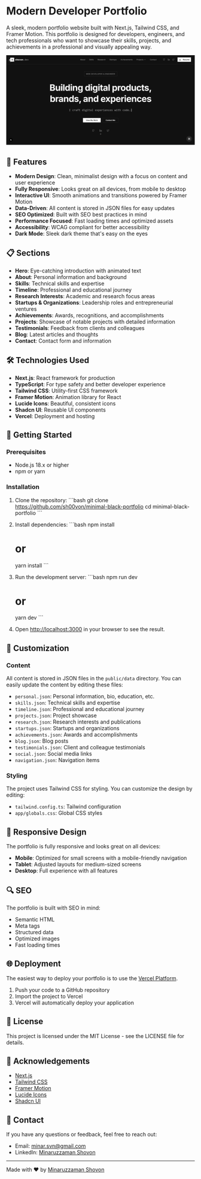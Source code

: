 # Modern Developer Portfolio

A sleek, modern portfolio website built with Next.js, Tailwind CSS, and Framer Motion. This portfolio is designed for developers, engineers, and tech professionals who want to showcase their skills, projects, and achievements in a professional and visually appealing way.

![Portfolio Preview](preview.png)

## 🌟 Features

- **Modern Design**: Clean, minimalist design with a focus on content and user experience
- **Fully Responsive**: Looks great on all devices, from mobile to desktop
- **Interactive UI**: Smooth animations and transitions powered by Framer Motion
- **Data-Driven**: All content is stored in JSON files for easy updates
- **SEO Optimized**: Built with SEO best practices in mind
- **Performance Focused**: Fast loading times and optimized assets
- **Accessibility**: WCAG compliant for better accessibility
- **Dark Mode**: Sleek dark theme that's easy on the eyes

## 📋 Sections

- **Hero**: Eye-catching introduction with animated text
- **About**: Personal information and background
- **Skills**: Technical skills and expertise
- **Timeline**: Professional and educational journey
- **Research Interests**: Academic and research focus areas
- **Startups & Organizations**: Leadership roles and entrepreneurial ventures
- **Achievements**: Awards, recognitions, and accomplishments
- **Projects**: Showcase of notable projects with detailed information
- **Testimonials**: Feedback from clients and colleagues
- **Blog**: Latest articles and thoughts
- **Contact**: Contact form and information

## 🛠️ Technologies Used

- **Next.js**: React framework for production
- **TypeScript**: For type safety and better developer experience
- **Tailwind CSS**: Utility-first CSS framework
- **Framer Motion**: Animation library for React
- **Lucide Icons**: Beautiful, consistent icons
- **Shadcn UI**: Reusable UI components
- **Vercel**: Deployment and hosting

## 🚀 Getting Started

### Prerequisites

- Node.js 18.x or higher
- npm or yarn

### Installation

1. Clone the repository:
   \`\`\`bash
   git clone https://github.com/sh00von/minimal-black-portfolio
   cd minimal-black-portfolio
   \`\`\`

2. Install dependencies:
   \`\`\`bash
   npm install
   # or
   yarn install
   \`\`\`

3. Run the development server:
   \`\`\`bash
   npm run dev
   # or
   yarn dev
   \`\`\`

4. Open [http://localhost:3000](http://localhost:3000) in your browser to see the result.

## 📝 Customization

### Content

All content is stored in JSON files in the `public/data` directory. You can easily update the content by editing these files:

- `personal.json`: Personal information, bio, education, etc.
- `skills.json`: Technical skills and expertise
- `timeline.json`: Professional and educational journey
- `projects.json`: Project showcase
- `research.json`: Research interests and publications
- `startups.json`: Startups and organizations
- `achievements.json`: Awards and accomplishments
- `blog.json`: Blog posts
- `testimonials.json`: Client and colleague testimonials
- `social.json`: Social media links
- `navigation.json`: Navigation items

### Styling

The project uses Tailwind CSS for styling. You can customize the design by editing:

- `tailwind.config.ts`: Tailwind configuration
- `app/globals.css`: Global CSS styles

## 📱 Responsive Design

The portfolio is fully responsive and looks great on all devices:

- **Mobile**: Optimized for small screens with a mobile-friendly navigation
- **Tablet**: Adjusted layouts for medium-sized screens
- **Desktop**: Full experience with all features

## 🔍 SEO

The portfolio is built with SEO in mind:

- Semantic HTML
- Meta tags
- Structured data
- Optimized images
- Fast loading times

## 🌐 Deployment

The easiest way to deploy your portfolio is to use the [Vercel Platform](https://vercel.com/new).

1. Push your code to a GitHub repository
2. Import the project to Vercel
3. Vercel will automatically deploy your application

## 📄 License

This project is licensed under the MIT License - see the LICENSE file for details.

## 🙏 Acknowledgements

- [Next.js](https://nextjs.org/)
- [Tailwind CSS](https://tailwindcss.com/)
- [Framer Motion](https://www.framer.com/motion/)
- [Lucide Icons](https://lucide.dev/)
- [Shadcn UI](https://ui.shadcn.com/)

## 📧 Contact

If you have any questions or feedback, feel free to reach out:

- Email: minar.svn@gmail.com
- LinkedIn: [Minaruzzaman Shovon](linkedin.com/in/minarsvn9090)

---

Made with ❤️ by [Minaruzzaman Shovon](https://yourportfolio.com)
